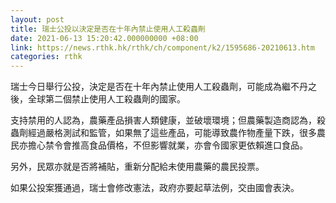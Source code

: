 ```yaml
---
layout: post
title: 瑞士公投以決定是否在十年內禁止使用人工殺蟲劑
date: 2021-06-13 15:20:42.000000000 +08:00
link: https://news.rthk.hk/rthk/ch/component/k2/1595686-20210613.htm
categories: rthk
---
```


瑞士今日舉行公投，決定是否在十年內禁止使用人工殺蟲劑，可能成為繼不丹之後，全球第二個禁止使用人工殺蟲劑的國家。

支持禁用的人認為，農藥產品損害人類健康，並破壞環境；但農藥製造商認為，殺蟲劑經過嚴格測試和監管，如果無了這些產品，可能導致農作物產量下跌，很多農民亦擔心禁令會推高食品價格，不但影響就業，亦會令國家更依賴進口食品。

另外，民眾亦就是否將補貼，重新分配給未使用農藥的農民投票。

如果公投案獲通過，瑞士會修改憲法，政府亦要起草法例，交由國會表決。
